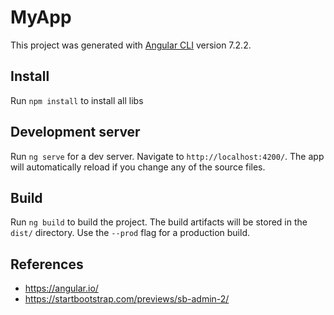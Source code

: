 # MyApp

This project was generated with [Angular CLI](https://github.com/angular/angular-cli) version 7.2.2.

## Install

Run `npm install` to install all libs

## Development server

Run `ng serve` for a dev server. Navigate to `http://localhost:4200/`. The app will automatically reload if you change any of the source files.

## Build

Run `ng build` to build the project. The build artifacts will be stored in the `dist/` directory. Use the `--prod` flag for a production build.

## References

- https://angular.io/
- https://startbootstrap.com/previews/sb-admin-2/
